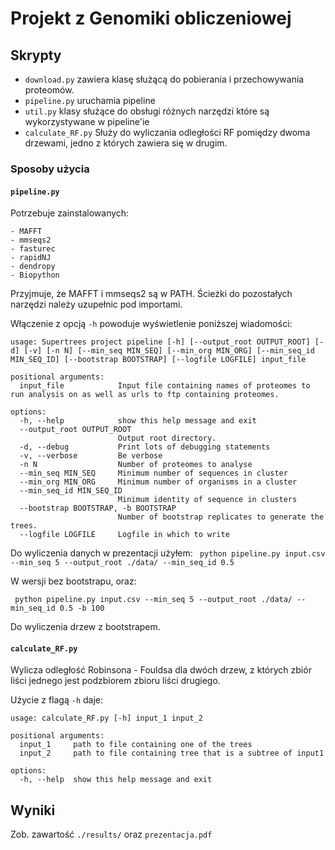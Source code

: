 # Projekt z Genomiki obliczeniowej


## Skrypty
 - `download.py` zawiera klasę służącą do pobierania i przechowywania proteomów.
 - `pipeline.py` uruchamia pipeline
 - `util.py` klasy służące do obsługi różnych narzędzi które są wykorzystywane w pipeline'ie
 - `calculate_RF.py` Służy do wyliczania odległości RF pomiędzy dwoma drzewami, jedno z których zawiera się w drugim.

### Sposoby użycia
#### `pipeline.py`
Potrzebuje zainstalowanych:
    
    - MAFFT
    - mmseqs2
    - fasturec
    - rapidNJ
    - dendropy
    - Biopython
Przyjmuje, że MAFFT i mmseqs2 są w PATH. Ścieżki do pozostałych narzędzi należy uzupełnic pod importami.

Włączenie z opcją `-h` powoduje wyświetlenie poniższej wiadomości:
``` 
usage: Supertrees project pipeline [-h] [--output_root OUTPUT_ROOT] [-d] [-v] [-n N] [--min_seq MIN_SEQ] [--min_org MIN_ORG] [--min_seq_id MIN_SEQ_ID] [--bootstrap BOOTSTRAP] [--logfile LOGFILE] input_file

positional arguments:
  input_file            Input file containing names of proteomes to run analysis on as well as urls to ftp containing proteomes.

options:
  -h, --help            show this help message and exit
  --output_root OUTPUT_ROOT
                        Output root directory.
  -d, --debug           Print lots of debugging statements
  -v, --verbose         Be verbose
  -n N                  Number of proteomes to analyse
  --min_seq MIN_SEQ     Minimum number of sequences in cluster
  --min_org MIN_ORG     Minimum number of organisms in a cluster
  --min_seq_id MIN_SEQ_ID
                        Minimum identity of sequence in clusters
  --bootstrap BOOTSTRAP, -b BOOTSTRAP
                        Number of bootstrap replicates to generate the trees.
  --logfile LOGFILE     Logfile in which to write

```

Do wyliczenia danych w prezentacji użyłem:
` python pipeline.py input.csv --min_seq 5 --output_root ./data/ --min_seq_id 0.5`

W wersji bez bootstrapu, oraz:

` python pipeline.py input.csv --min_seq 5 --output_root ./data/ --min_seq_id 0.5 -b 100`

Do wyliczenia drzew z bootstrapem.

#### `calculate_RF.py`
Wylicza odległość Robinsona - Fouldsa dla dwóch drzew, z których zbiór liści jednego jest podzbiorem zbioru liści drugiego.

Użycie z flagą `-h` daje:

```
usage: calculate_RF.py [-h] input_1 input_2

positional arguments:
  input_1     path to file containing one of the trees
  input_2     path to file containing tree that is a subtree of input1

options:
  -h, --help  show this help message and exit
```


## Wyniki
Zob. zawartość `./results/` oraz `prezentacja.pdf`